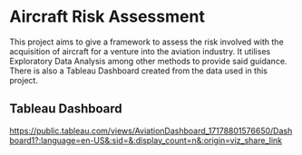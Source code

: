 # Aircraft Risk Assessment
This project aims to give a framework to assess the risk involved with the acquisition of aircraft for a venture into the aviation industry. It utilises Exploratory Data Analysis among other methods to provide said guidance.
There is also a Tableau Dashboard created from the data used in this project.

## Tableau Dashboard

[https://public.tableau.com/views/AviationDashboard_17178801576650/Dashboard1?:language=en-US&:sid=&:display_count=n&:origin=viz_share_link
](https://public.tableau.com/app/profile/royce.bett/viz/AviationSafetyAnalysis_17179308813960/Dashboard1?publish=yes)
